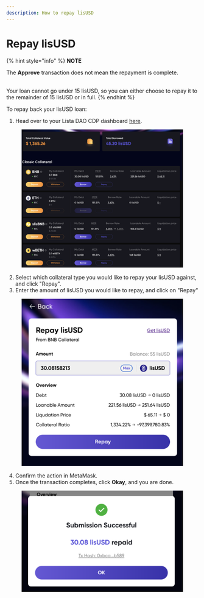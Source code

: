 ```yaml
---
description: How to repay lisUSD
---
```


# Repay lisUSD

{% hint style="info" %}
**NOTE**

The **Approve** transaction does not mean the repayment is complete.&#x20;

\
Your loan cannot go under 15 lisUSD, so you can either choose to repay it to the remainder of 15 lisUSD or in full.
{% endhint %}

To repay back your lisUSD loan:

1. Head over to your Lista DAO CDP dashboard [here](https://lista.org/cdp/dashboard).

<figure><img src="../../.gitbook/assets/image (53).png" alt=""><figcaption></figcaption></figure>

2. Select which collateral type you would like to repay your lisUSD against, and click "Repay".
3. Enter the amount of lisUSD you would like to repay, and click on "Repay"

<figure><img src="../../.gitbook/assets/image (54).png" alt=""><figcaption></figcaption></figure>

4. Confirm the action in MetaMask.
5. Once the transaction completes, click **Okay**, and you are done.

<figure><img src="../../.gitbook/assets/image (55).png" alt=""><figcaption></figcaption></figure>

[\
](https://docs.bsc.lista.org/get-started/boost-vault-lisusd)
